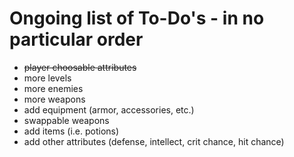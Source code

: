 # Ongoing list of To-Do's - in no particular order

* ~~player choosable attributes~~
* more levels
* more enemies
* more weapons
* add equipment (armor, accessories, etc.)
* swappable weapons
* add items (i.e. potions)
* add other attributes (defense, intellect, crit chance, hit chance)